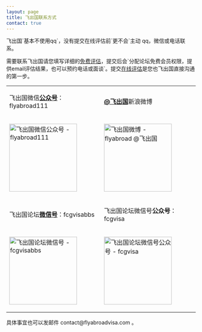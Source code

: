 ```yaml
---
layout: page
title: 飞出国联系方式
contact: true
---
```


<p>飞出国`基本不使用qq`，没有提交在线评估前`更不会`主动 qq，微信或电话联系。</p>

<p>需要联系飞出国请您填写详细的<a href="http://pg.flyabroadvisa.com" target="_blank">免费评估</a>，提交后会`分配论坛免费会员权限，提供email评估结果，也可以预约电话或面谈`。提交<a href="http://pg.flyabroadvisa.com" target="_blank">在线评估</a>是您也飞出国直接沟通的第一步。</p>

<div class="mobile-side-scroller">
<table>

<tr>
<td><p>飞出国微信<strong><u>公众号</u></strong>：flyabroad111</p></td>
<td><p><a href="http://weibo.com/flyabroad" target="_blank" ><strong>@飞出国</strong></a>新浪微博</p></td>
</tr>
<tr>
<td><p><img src="http://kit.flyabroadvisa.com/wxfly/15.jpg" width="180" height="180" border="0" alt="飞出国微信公众号 - flyabroad111"></p></td>
<td><p><img src="http://kit.flyabroadvisa.com/wb/fly.png" width="180" height="180" border="0" alt="飞出国微博 - flyabroad @飞出国"></p></td>
</tr>

<tr>
<td><p>飞出国论坛<strong><u>微信号</u></strong>：fcgvisabbs</td>
<td><p>飞出国论坛微信号<strong>公众号</strong>：fcgvisa</p></td>
</tr>
<tr>
<td><p><img src="http://kit.flyabroadvisa.com/wxfcg/fcg15.jpg" width="180" height="180" border="0" alt="飞出国论坛微信号 - fcgvisabbs"></p></td>
<td><p><img src="http://kit.flyabroadvisa.com/wxfcg/fcgvisagz-15.jpg" width="180" height="180" border="0" alt="飞出国论坛微信号公众号 - fcgvisa"></p></td>
</tr>

</table>
</div>

<div>具体事宜也可以发邮件 contact@flyabroadvisa.com 。</div>
